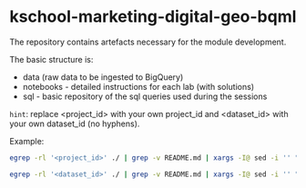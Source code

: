 # kschool-marketing-digital-geo-bqml
The repository contains artefacts necessary for the module development.

The basic structure is:
- data (raw data to be ingested to BigQuery)
- notebooks - detailed instructions for each lab (with solutions)
- sql - basic repository of the sql queries used during the sessions

`hint`: replace <project_id> with your own project_id and <dataset_id> with your own dataset_id (no hyphens).

Example:

```bash
egrep -rl '<project_id>' ./ | grep -v README.md | xargs -I@ sed -i '' "s/<project_id>/my-gcp-project-id/g" @

egrep -rl '<dataset_id>' ./ | grep -v README.md | xargs -I@ sed -i '' "s/<dataset_id>/my_raw_data_dataset/g" @
```
